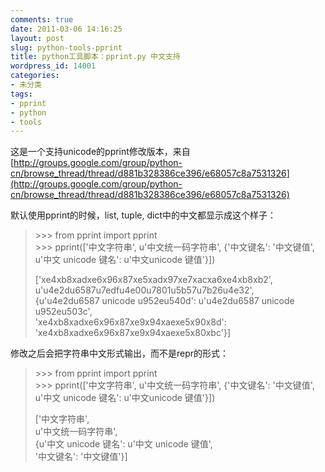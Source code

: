 ```yaml
---
comments: true
date: 2011-03-06 14:16:25
layout: post
slug: python-tools-pprint
title: python工具脚本：pprint.py 中文支持
wordpress_id: 14001
categories:
- 未分类
tags:
- pprint
- python
- tools
---
```


这是一个支持unicode的pprint修改版本，来自[http://groups.google.com/group/python-cn/browse_thread/thread/d881b328386ce396/e68057c8a7531326](http://groups.google.com/group/python-cn/browse_thread/thread/d881b328386ce396/e68057c8a7531326)




默认使用pprint的时候，list, tuple, dict中的中文都显示成这个样子：





> 
> \>\>\> from pprint import pprint  
> \>\>\> pprint(['中文字符串', u'中文统一码字符串', {'中文键名': '中文键值', u'中文 unicode 键名': u'中文unicode 键值'}])
> 
> 
> 
> ['xe4xb8xadxe6x96x87xe5xadx97xe7xacxa6xe4xb8xb2',  
> u'u4e2du6587u7edfu4e00u7801u5b57u7b26u4e32',  
> {u'u4e2du6587 unicode u952eu540d': u'u4e2du6587 unicode  
> u952eu503c',  
> 'xe4xb8xadxe6x96x87xe9x94xaexe5x90x8d':  
> 'xe4xb8xadxe6x96x87xe9x94xaexe5x80xbc'}]
> 
> 





修改之后会把字符串中文形式输出，而不是repr的形式：




> 
> \>\>\> from pprint import pprint  
> \>\>\> pprint(['中文字符串', u'中文统一码字符串', {'中文键名': '中文键值', u'中文 unicode 键名': u'中文unicode 键值'}])
> 
> 
> ['中文字符串',  
> u'中文统一码字符串',  
> {u'中文 unicode 键名': u'中文 unicode 键值',  
> '中文键名': '中文键值'}]
> 

